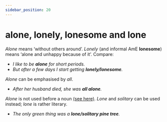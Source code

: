 ```yaml
---
sidebar_position: 20
---
```


# alone, lonely, lonesome and lone

*Alone* means ‘without others around’. *Lonely* (and informal AmE **lonesome**) means ‘alone and unhappy because of it’. Compare:

- *I like to be **alone** for short periods.*
- *But after a few days I start getting **lonely/lonesome**.*

*Alone* can be emphasised by *all*.

- *After her husband died, she was **all alone**.*

*Alone* is not used before a noun [(see here)](./../../grammar/adjectives/adjectives-normal-position#adjectives-used-only-after-verbs). *Lone* and *solitary* can be used instead; *lone* is rather literary.

- *The only green thing was a **lone/solitary pine tree**.*

